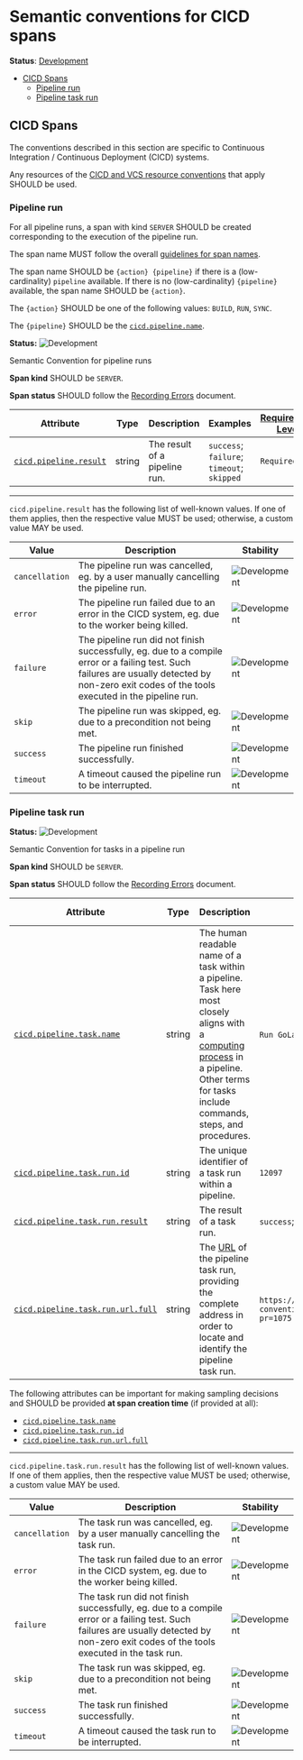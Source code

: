 <!--- Hugo front matter used to generate the website version of this page:
linkTitle: Spans
--->

# Semantic conventions for CICD spans

**Status**: [Development][DocumentStatus]

<!-- toc -->

- [CICD Spans](#cicd-spans)
  - [Pipeline run](#pipeline-run)
  - [Pipeline task run](#pipeline-task-run)

<!-- tocstop -->

## CICD Spans

The conventions described in this section are specific to Continuous Integration / Continuous Deployment (CICD) systems.

Any resources of the [CICD and VCS resource conventions][cicdres] that apply SHOULD be used.

[cicdres]: /docs/resource/cicd.md (CICD and VCS resource conventions)

### Pipeline run

For all pipeline runs, a span with kind `SERVER` SHOULD be created corresponding to the execution of the pipeline run.

The span name MUST follow the overall [guidelines for span names](https://github.com/open-telemetry/opentelemetry-specification/tree/v1.43.0/specification/trace/api.md#span).

The span name SHOULD be `{action} {pipeline}` if there is a (low-cardinality) `pipeline` available.
If there is no (low-cardinality) `{pipeline}` available, the span name SHOULD be `{action}`.

The `{action}` SHOULD be one of the following values: `BUILD`, `RUN`, `SYNC`.

The `{pipeline}` SHOULD be the [`cicd.pipeline.name`](/docs/attributes-registry/cicd.md).

<!-- semconv span.cicd.pipeline.run.server -->
<!-- NOTE: THIS TEXT IS AUTOGENERATED. DO NOT EDIT BY HAND. -->
<!-- see templates/registry/markdown/snippet.md.j2 -->
<!-- prettier-ignore-start -->
<!-- markdownlint-capture -->
<!-- markdownlint-disable -->

**Status:** ![Development](https://img.shields.io/badge/-development-blue)

Semantic Convention for pipeline runs

**Span kind** SHOULD be `SERVER`.

**Span status** SHOULD follow the [Recording Errors](/docs/general/recording-errors.md) document.

| Attribute  | Type | Description  | Examples  | [Requirement Level](https://opentelemetry.io/docs/specs/semconv/general/attribute-requirement-level/) | Stability |
|---|---|---|---|---|---|
| [`cicd.pipeline.result`](/docs/attributes-registry/cicd.md) | string | The result of a pipeline run. | `success`; `failure`; `timeout`; `skipped` | `Required` | ![Development](https://img.shields.io/badge/-development-blue) |

---

`cicd.pipeline.result` has the following list of well-known values. If one of them applies, then the respective value MUST be used; otherwise, a custom value MAY be used.

| Value  | Description | Stability |
|---|---|---|
| `cancellation` | The pipeline run was cancelled, eg. by a user manually cancelling the pipeline run. | ![Development](https://img.shields.io/badge/-development-blue) |
| `error` | The pipeline run failed due to an error in the CICD system, eg. due to the worker being killed. | ![Development](https://img.shields.io/badge/-development-blue) |
| `failure` | The pipeline run did not finish successfully, eg. due to a compile error or a failing test. Such failures are usually detected by non-zero exit codes of the tools executed in the pipeline run. | ![Development](https://img.shields.io/badge/-development-blue) |
| `skip` | The pipeline run was skipped, eg. due to a precondition not being met. | ![Development](https://img.shields.io/badge/-development-blue) |
| `success` | The pipeline run finished successfully. | ![Development](https://img.shields.io/badge/-development-blue) |
| `timeout` | A timeout caused the pipeline run to be interrupted. | ![Development](https://img.shields.io/badge/-development-blue) |

<!-- markdownlint-restore -->
<!-- prettier-ignore-end -->
<!-- END AUTOGENERATED TEXT -->
<!-- endsemconv -->

### Pipeline task run

<!-- semconv span.cicd.pipeline.task.server -->
<!-- NOTE: THIS TEXT IS AUTOGENERATED. DO NOT EDIT BY HAND. -->
<!-- see templates/registry/markdown/snippet.md.j2 -->
<!-- prettier-ignore-start -->
<!-- markdownlint-capture -->
<!-- markdownlint-disable -->

**Status:** ![Development](https://img.shields.io/badge/-development-blue)

Semantic Convention for tasks in a pipeline run

**Span kind** SHOULD be `SERVER`.

**Span status** SHOULD follow the [Recording Errors](/docs/general/recording-errors.md) document.

| Attribute  | Type | Description  | Examples  | [Requirement Level](https://opentelemetry.io/docs/specs/semconv/general/attribute-requirement-level/) | Stability |
|---|---|---|---|---|---|
| [`cicd.pipeline.task.name`](/docs/attributes-registry/cicd.md) | string | The human readable name of a task within a pipeline. Task here most closely aligns with a [computing process](https://wikipedia.org/wiki/Pipeline_(computing)) in a pipeline. Other terms for tasks include commands, steps, and procedures. | `Run GoLang Linter`; `Go Build`; `go-test`; `deploy_binary` | `Required` | ![Development](https://img.shields.io/badge/-development-blue) |
| [`cicd.pipeline.task.run.id`](/docs/attributes-registry/cicd.md) | string | The unique identifier of a task run within a pipeline. | `12097` | `Required` | ![Development](https://img.shields.io/badge/-development-blue) |
| [`cicd.pipeline.task.run.result`](/docs/attributes-registry/cicd.md) | string | The result of a task run. | `success`; `failure`; `timeout`; `skipped` | `Required` | ![Development](https://img.shields.io/badge/-development-blue) |
| [`cicd.pipeline.task.run.url.full`](/docs/attributes-registry/cicd.md) | string | The [URL](https://wikipedia.org/wiki/URL) of the pipeline task run, providing the complete address in order to locate and identify the pipeline task run. | `https://github.com/open-telemetry/semantic-conventions/actions/runs/9753949763/job/26920038674?pr=1075` | `Required` | ![Development](https://img.shields.io/badge/-development-blue) |

The following attributes can be important for making sampling decisions
and SHOULD be provided **at span creation time** (if provided at all):

* [`cicd.pipeline.task.name`](/docs/attributes-registry/cicd.md)
* [`cicd.pipeline.task.run.id`](/docs/attributes-registry/cicd.md)
* [`cicd.pipeline.task.run.url.full`](/docs/attributes-registry/cicd.md)

---

`cicd.pipeline.task.run.result` has the following list of well-known values. If one of them applies, then the respective value MUST be used; otherwise, a custom value MAY be used.

| Value  | Description | Stability |
|---|---|---|
| `cancellation` | The task run was cancelled, eg. by a user manually cancelling the task run. | ![Development](https://img.shields.io/badge/-development-blue) |
| `error` | The task run failed due to an error in the CICD system, eg. due to the worker being killed. | ![Development](https://img.shields.io/badge/-development-blue) |
| `failure` | The task run did not finish successfully, eg. due to a compile error or a failing test. Such failures are usually detected by non-zero exit codes of the tools executed in the task run. | ![Development](https://img.shields.io/badge/-development-blue) |
| `skip` | The task run was skipped, eg. due to a precondition not being met. | ![Development](https://img.shields.io/badge/-development-blue) |
| `success` | The task run finished successfully. | ![Development](https://img.shields.io/badge/-development-blue) |
| `timeout` | A timeout caused the task run to be interrupted. | ![Development](https://img.shields.io/badge/-development-blue) |

<!-- markdownlint-restore -->
<!-- prettier-ignore-end -->
<!-- END AUTOGENERATED TEXT -->
<!-- endsemconv -->

[DocumentStatus]: https://opentelemetry.io/docs/specs/otel/document-status

